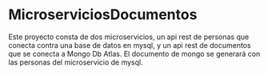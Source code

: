 # MicroserviciosDocumentos
Este proyecto consta de dos microservicios, un  api rest de personas que conecta contra una base de datos en mysql, y un api rest de documentos que se conecta a Mongo Db Atlas. El documento de mongo se generará con las personas del microservicio de mysql.
